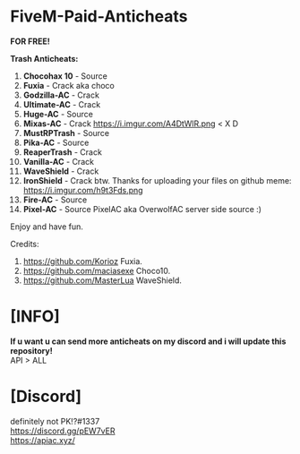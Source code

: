 # FiveM-Paid-Anticheats
**FOR FREE!**



<strong>Trash Anticheats:</strong>
1. **Chocohax 10** - Source
2. **Fuxia** - Crack aka choco
3. **Godzilla-AC** - Crack
4. **Ultimate-AC** - Crack
5. **Huge-AC** - Source
6. **Mixas-AC** - Crack  https://i.imgur.com/A4DtWlR.png < X D 
7. **MustRPTrash** - Source
8. **Pika-AC** - Source
9. **ReaperTrash** - Crack
10. **Vanilla-AC** - Crack
11. **WaveShield** - Crack
12. **IronShield** - Crack btw. Thanks for uploading your files on github meme: https://i.imgur.com/h9t3Fds.png
13. **Fire-AC** - Source
14. **Pixel-AC** - Source PixelAC aka OverwolfAC server side source :) 


Enjoy and have fun.


Credits:
1. https://github.com/Korioz Fuxia.
2. https://github.com/maciasexe Choco10.
3. https://github.com/MasterLua WaveShield.
# [INFO]
**If u want u can send more anticheats on my discord and i will update this repository!** <br>
API > ALL

# [Discord]
definitely not PK!?#1337 <br>
https://discord.gg/pEW7vER <br>
https://apiac.xyz/


